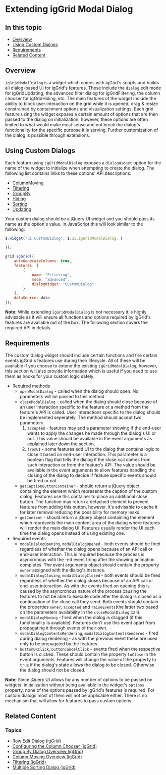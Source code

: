 ﻿<!--
|metadata|
{
	"fileName": "extending-iggrid-modal-dialog",
	"controlName": "igGrid",
	"tags": ["Getting Started","Grids","How to"]
}
|metadata|
-->

# Extending igGrid Modal Dialog

## In this topic

- [Overview](#overview)
- [Using Custom Dialogs](#using-custom-dialogs)
- [Requirements](#requirements)
- [Related Content](#related-content)

## <a id="overview"></a> Overview
`igGridModalDialog` is a widget which comes with igGrid's scripts and builds all dialog-based UI for igGrid's features. These include the `dialog` edit mode for igGridUpdating, the advanced filter dialog for igGridFiltering, the column chooser for igGridHiding, etc. The main features of the widget include the ability to block user interaction on the grid while it is opened, drag & resize constrained by containment options and visualization settings. Each grid feature using the widget exposes a certain amount of options that are then passed to the dialog on initialization, however, these options are often limited to what would make most sense and not break the dialog's functionality for the specific purpose it is serving. Further customization of the dialog is possible through extensions.

## <a id="using-custom-dialogs"></a> Using Custom Dialogs
Each feature using `igGridModalDialog` exposes a `dialogWidget` option for the name of the widget to initialize when attempting to create the dialog. The following list contains links to these options' API descriptions:

- [ColumnMoving](%%jQueryApiUrl%%/ui.iggridcolumnmoving#options:dialogWidget)
- [Filtering](%%jQueryApiUrl%%/ui.iggridfiltering#options:dialogWidget)
- [GroupBy](%%jQueryApiUrl%%/ui.iggridgroupby#options:dialogWidget)
- [Hiding](%%jQueryApiUrl%%/ui.iggridhiding#options:dialogWidget)
- [Sorting](%%jQueryApiUrl%%/ui.iggridsorting#options:dialogWidget)
- [Updating](%%jQueryApiUrl%%/ui.iggridupdating#options:dialogWidget)

Your custom dialog should be a jQuery UI widget and you should pass its name as the option's value. In JavaScript this will look similar to the following:

```js
$.widget("ui.CustomDialog", $.ui.igGridModalDialog, {
	...
});

grid.igGrid({
	autoGenerateColumns: true,
	features: [
		{
			name: "Filtering",
			mode: "advanced",
			dialogWidget: "CustomDialog"
		}
	],
	dataSource: data
});
```
**Note:** While extending `igGridModalDialog` is not necessary it is highly advisable as it will ensure all functions and options required by igGrid's features are available out of the box. The following section covers the required API in details.

## <a id="requirements"></a> Requirements

The custom dialog widget should include certain functions and fire certain events igGrid's features use during their lifecycle. All of these will be available if you choose to extend the existing `igGridModalDialog`, however, this section will also provide information which is useful if you need to use them as hooks for your custom logic safely.

- Required methods
  - `openModalDialog` - called when the dialog should open. No parameters will be passed to this method.
  - `closeModalDialog` - called when the dialog should close because of an user interaction specific to the feature or a method from the feature's API is called. User interactions specific to the dialog should be implemented seperately. The method should accept two parameters.
    1. `accepted` - features may add a parameter showing if the end-user wants to apply the changes he made through the dialog's UI or not. This value should be available in the event arguments as explained later down the section.
    2. `fromUI` - some features add UI to the dialog that contains logic to close it based on end-user interaction. This parameter is a boolean flag that tells the dialog if the close call comes from such interaction or from the feature's API. The value should be available in the event arguments to allow features handling the closing of the dialog to decide if feature specific events should be fired or not.
  - `getCaptionButtonContainer` - should return a jQuery object containing the element which represents the caption of the custom dialog. Features use this container to place an additional close button. The function may return a detached element to prevent features from adding this button, however, it's advisable to cache it for later removal reducing the possibility for memory leaks.
  - `getContent` - should return a jQuery object containing the element which represents the main content area of the dialog where features will render the main dialog UI. Features usually render the UI each time the dialog opens instead of using existing one.
- Required events
  - `modalDialogOpening`, `modalDialogOpened` - both events should be fired regardless of whether the dialog opens because of an API call or end-user interaction. This is required because the process is asyncronous with the -ed event firing after the showing animation completes. The event arguments object should contain the property `owner` assigned with the dialog's instance.
  - `modalDialogClosing`, `modalDialogClosed` - both events should be fired regardless of whether the dialog closes because of an API call or end-user interaction. As with the events fired on opening this is caused by the asyncronous nature of the process causing the features to not be able to execute code after the dialog is closed as a continuation of the close call they send. Both events should contain the properties `owner`, `accepted` and `raiseEvents`(the latter two based on the parameters availability in the `closeModalDialog` call).
  - `modalDialogMoving` - fired when the dialog is dragged (if this functionality is available). Features don't use this event apart from propagating it through events of their own.
  - `modalDialogContentsRendering`, `modalDialogContentsRendered` - fired during dialog rendering - as with the previous event these are used only to be propagated by the features.
  - `buttonOKClick`, `buttonCancelClick` - events fired when the respective button is clicked. These should contain the property `toClose` in the event arguments. Features will change the value of the property to `true` if the dialog's state allows the dialog to be closed. Otherwise the dialog should not be closed.

**Note:** Since jQuery UI allows for any number of options to be passed on widgets' initialization without being available in the widget's `options` property, none of the options passed by igGrid's features is required. For custom dialogs most of them will not be applicable either. There is no mechanism that will allow for features to pass custom options.

## <a id="related-content"></a> Related Content

### <a id="topics"></a> Topics

-   [Row Edit Dialog (igGrid)](igGrid-Updating-RowEditDialog-LandingPage.html)
-   [Configuring the Column Chooser (igGrid)](igGrid-Hiding-Column-Chooser.html)
-   [Group By Dialog Overview (igGrid)](igGrid-Group-By-Dialog-Overview.html)
-   [Column Moving Overview (igGrid)](igGrid-ColumnMoving-Overview.html)
-   [Filtering (igGrid)](igGrid-Filtering.html)
-   [Multiple Sorting Dialog (igGrid)](igGrid-Multiple-Sorting-Dialog.html)